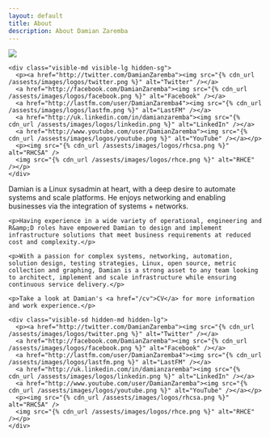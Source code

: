 ```yaml
---
layout: default
title: About
description: About Damian Zaremba
---
```

<div class="row">
  <div class="col-md-4">
    <p><img src="https://s.gravatar.com/avatar/5eb437aa4368d29386cb6f0ed8e6c5b4?s=250" /></p>

    <div class="visible-md visible-lg hidden-sg">
      <p><a href="http://twitter.com/DamianZaremba"><img src="{% cdn_url /assests/images/logos/twitter.png %}" alt="Twitter" /></a>
      <a href="http://facebook.com/DamianZaremba"><img src="{% cdn_url /assests/images/logos/facebook.png %}" alt="Facebook" /></a>
      <a href="http://lastfm.com/user/DamianZaremba4"><img src="{% cdn_url /assests/images/logos/lastfm.png %}" alt="LastFM" /></a>
      <a href="http://uk.linkedin.com/in/damianzaremba"><img src="{% cdn_url /assests/images/logos/linkedin.png %}" alt="LinkedIn" /></a>
      <a href="http://www.youtube.com/user/DamianZaremba"><img src="{% cdn_url /assests/images/logos/youtube.png %}" alt="YouTube" /></a></p>
      <p><img src="{% cdn_url /assests/images/logos/rhcsa.png %}" alt="RHCSA" />
      <img src="{% cdn_url /assests/images/logos/rhce.png %}" alt="RHCE" /></p>
    </div>
  </div>
  <div class="col-md-8">
    <p>Damian is a Linux sysadmin at heart, with a deep desire to automate systems and scale platforms.
    He enjoys networking and enabling businesses via the integration of systems + networks.</p>

    <p>Having experience in a wide variety of operational, engineering and R&amp;D roles have empowered Damian to design and implement infrastructure solutions that meet business requirements at reduced cost and complexity.</p>

    <p>With a passion for complex systems, networking, automation, solution design, testing strategies, Linux, open source, metric collection and graphing, Damian is a strong asset to any team looking to architect, implement and scale infrastructure while ensuring continuous service delivery.</p>

    <p>Take a look at Damian's <a href="/cv">CV</a> for more information and work experience.</p>

    <div class="visible-sd hidden-md hidden-lg">
      <p><a href="http://twitter.com/DamianZaremba"><img src="{% cdn_url /assests/images/logos/twitter.png %}" alt="Twitter" /></a>
      <a href="http://facebook.com/DamianZaremba"><img src="{% cdn_url /assests/images/logos/facebook.png %}" alt="Facebook" /></a>
      <a href="http://lastfm.com/user/DamianZaremba4"><img src="{% cdn_url /assests/images/logos/lastfm.png %}" alt="LastFM" /></a>
      <a href="http://uk.linkedin.com/in/damianzaremba"><img src="{% cdn_url /assests/images/logos/linkedin.png %}" alt="LinkedIn" /></a>
      <a href="http://www.youtube.com/user/DamianZaremba"><img src="{% cdn_url /assests/images/logos/youtube.png %}" alt="YouTube" /></a></p>
      <p><img src="{% cdn_url /assests/images/logos/rhcsa.png %}" alt="RHCSA" />
      <img src="{% cdn_url /assests/images/logos/rhce.png %}" alt="RHCE" /></p>
    </div>
  </div>
</div>
